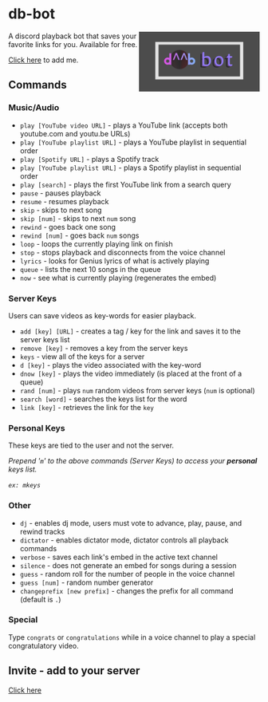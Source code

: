 # db-bot

<img align="right" src="assets/dbBotLogoBanner2.jpg" height=120>

A discord playback bot that saves your favorite links for you. Available for free.  

[Click here](https://discord.com/oauth2/authorize?client_id=730350452268597300&permissions=1076288&scope=bot) to add me.

## Commands

### Music/Audio
- `play [YouTube video URL]` - plays a YouTube link (accepts both youtube.com and youtu.be URLs)
- `play [YouTube playlist URL]` - plays a YouTube playlist in sequential order
- `play [Spotify URL]` - plays a Spotify track
- `play [YouTube playlist URL]` - plays a Spotify playlist in sequential order
- `play [search]` - plays the first YouTube link from a search query
- `pause` - pauses playback
- `resume` - resumes playback
- `skip` - skips to next song
- `skip [num]` - skips to next `num` song
- `rewind` - goes back one song
- `rewind [num]` - goes back `num` songs
- `loop` - loops the currently playing link on finish
- `stop` - stops playback and disconnects from the voice channel
- `lyrics` - looks for Genius lyrics of what is actively playing
- `queue` - lists the next 10 songs in the queue
- `now` - see what is currently playing (regenerates the embed)

### Server Keys
Users can save videos as key-words for easier playback.

- `add [key] [URL]` - creates a tag / key for the link and saves it to the server keys list
- `remove [key]` - removes a key from the server keys
- `keys` - view all of the keys for a server
- `d [key]` - plays the video associated with the key-word
- `dnow [key]` - plays the video immediately (is placed at the front of a queue)
- `rand [num]` - plays `num` random videos from server keys (`num` is optional)
- `search [word]` - searches the keys list for the word
- `link [key]` - retrieves the link for the `key`

### Personal Keys
These keys are tied to the user and not the server.

*Prepend  '`m`'  to the above commands (Server Keys) to access your **personal** keys list.*

*`ex: mkeys`*

### Other
- `dj` - enables dj mode, users must vote to advance, play, pause, and rewind tracks
- `dictator` - enables dictator mode, dictator controls all playback commands
- `verbose` - saves each link's embed in the active text channel
- `silence` - does not generate an embed for songs during a session
- `guess` - random roll for the number of people in the voice channel
- `guess [num]` - random number generator
- `changeprefix [new prefix]` - changes the prefix for all command (default is `.`)  

### Special
Type `congrats` or `congratulations` while in a voice channel to play a special congratulatory video.


## Invite - add to your server
[Click here](https://discord.com/oauth2/authorize?client_id=730350452268597300&permissions=1076288&scope=bot) 

